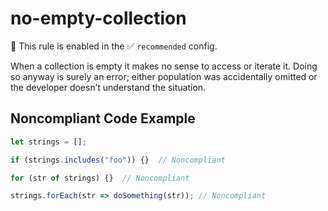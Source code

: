 # no-empty-collection

💼 This rule is enabled in the ✅ `recommended` config.

<!-- end auto-generated rule header -->

When a collection is empty it makes no sense to access or iterate it. Doing so anyway is surely an error; either population was accidentally omitted or the developer doesn’t understand the situation.

## Noncompliant Code Example

```javascript
let strings = [];

if (strings.includes("foo")) {}  // Noncompliant

for (str of strings) {}  // Noncompliant

strings.forEach(str => doSomething(str)); // Noncompliant
```
